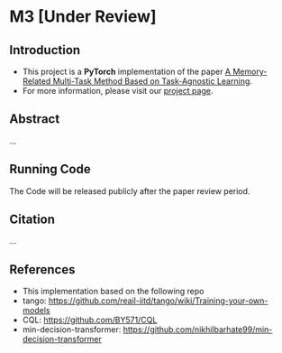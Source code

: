 # M3 [Under Review]

## Introduction

- This project is a **PyTorch** implementation of the paper <a href="https://arxiv.org/abs/2209.04100" target="_blank">A Memory-Related Multi-Task Method Based on Task-Agnostic Learning</a>.
- For more information, please visit our <a href="https://Xianqi-Zhang.github.io/M3" target="_blank">project page</a>.

## Abstract

...

## Running Code

The Code will be released publicly after the paper review period.

## Citation

...

## References

- This implementation based on the following repo
- tango: https://github.com/reail-iitd/tango/wiki/Training-your-own-models
- CQL: https://github.com/BY571/CQL
- min-decision-transformer: https://github.com/nikhilbarhate99/min-decision-transformer
